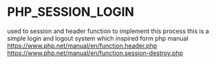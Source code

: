 # PHP_SESSION_LOGIN
used to session and header function to implement this process
this is a simple login and logout system which inspired form php manual
https://www.php.net/manual/en/function.header.php
https://www.php.net/manual/en/function.session-destroy.php
